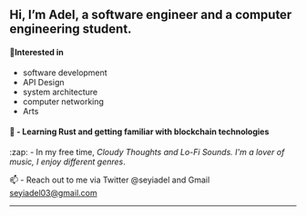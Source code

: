 <h2>Hi, I’m Adel, a software engineer and a computer engineering student.</h2>
<h4>👀Interested in</h4>
	<ul>
	<li>software development</li>
	<li>API Design</li>
	<li>system architecture</li>
	<li>computer networking</li>
	<li>Arts </li></li>
	</ul>
<h4>🌱 - Learning Rust and getting familiar with blockchain technologies </h4>
:zap: - In my free time, <i>Cloudy Thoughts and Lo-Fi Sounds. I'm a lover of music, I enjoy different genres</i>.

📫 - Reach out to me via Twitter @seyiadel and Gmail seyiadel03@gmail.com
<hr>

<!---
seyiadel/seyiadel is a ✨ special ✨ repository because its `README.md` (this file) appears on your GitHub profile.
You can click the Preview link to take a look at your changes.
--->
